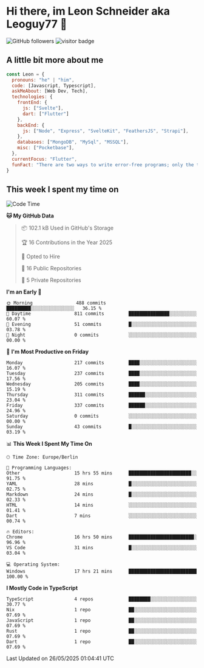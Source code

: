 # Hi there, im Leon Schneider aka Leoguy77 👋

![GitHub followers](https://img.shields.io/github/followers/leoguy77.svg?style=social&label=Followers) ![visitor badge](https://vbr.nathanchung.dev/badge?page_id=Leoguy77)

## A little bit more about me

```javascript
const Leon = {
  pronouns: "he" | "him",
  code: [Javascript, Typescript],
  askMeAbout: [Web Dev, Tech],
  technologies: {
    frontEnd: {
      js: ["Svelte"],
      dart: ["Flutter"]
    },
    backEnd: {
      js: ["Node", "Express", "SvelteKit", "FeathersJS", "Strapi"],
    },
    databases: ["MongoDB", "MySql", "MSSQL"],
    misc: ["Pocketbase"],
  },
  currentFocus: "Flutter",
  funFact: "There are two ways to write error-free programs; only the third one works"
}
```

## This week I spent my time on

<!--START_SECTION:waka-->
![Code Time](http://img.shields.io/badge/Code%20Time-549%20hrs%202%20mins-blue)

**🐱 My GitHub Data** 

> 📦 102.1 kB Used in GitHub's Storage 
 > 
> 🏆 16 Contributions in the Year 2025
 > 
> 💼 Opted to Hire
 > 
> 📜 16 Public Repositories 
 > 
> 🔑 5 Private Repositories 
 > 
**I'm an Early 🐤** 

```text
🌞 Morning                488 commits         █████████░░░░░░░░░░░░░░░░   36.15 % 
🌆 Daytime                811 commits         ███████████████░░░░░░░░░░   60.07 % 
🌃 Evening                51 commits          █░░░░░░░░░░░░░░░░░░░░░░░░   03.78 % 
🌙 Night                  0 commits           ░░░░░░░░░░░░░░░░░░░░░░░░░   00.00 % 
```
📅 **I'm Most Productive on Friday** 

```text
Monday                   217 commits         ████░░░░░░░░░░░░░░░░░░░░░   16.07 % 
Tuesday                  237 commits         ████░░░░░░░░░░░░░░░░░░░░░   17.56 % 
Wednesday                205 commits         ████░░░░░░░░░░░░░░░░░░░░░   15.19 % 
Thursday                 311 commits         ██████░░░░░░░░░░░░░░░░░░░   23.04 % 
Friday                   337 commits         ██████░░░░░░░░░░░░░░░░░░░   24.96 % 
Saturday                 0 commits           ░░░░░░░░░░░░░░░░░░░░░░░░░   00.00 % 
Sunday                   43 commits          █░░░░░░░░░░░░░░░░░░░░░░░░   03.19 % 
```


📊 **This Week I Spent My Time On** 

```text
🕑︎ Time Zone: Europe/Berlin

💬 Programming Languages: 
Other                    15 hrs 55 mins      ███████████████████████░░   91.75 % 
YAML                     28 mins             █░░░░░░░░░░░░░░░░░░░░░░░░   02.75 % 
Markdown                 24 mins             █░░░░░░░░░░░░░░░░░░░░░░░░   02.33 % 
HTML                     14 mins             ░░░░░░░░░░░░░░░░░░░░░░░░░   01.41 % 
Dart                     7 mins              ░░░░░░░░░░░░░░░░░░░░░░░░░   00.74 % 

🔥 Editors: 
Chrome                   16 hrs 50 mins      ████████████████████████░   96.96 % 
VS Code                  31 mins             █░░░░░░░░░░░░░░░░░░░░░░░░   03.04 % 

💻 Operating System: 
Windows                  17 hrs 21 mins      █████████████████████████   100.00 % 
```

**I Mostly Code in TypeScript** 

```text
TypeScript               4 repos             ████████░░░░░░░░░░░░░░░░░   30.77 % 
Nix                      1 repo              ██░░░░░░░░░░░░░░░░░░░░░░░   07.69 % 
JavaScript               1 repo              ██░░░░░░░░░░░░░░░░░░░░░░░   07.69 % 
Rust                     1 repo              ██░░░░░░░░░░░░░░░░░░░░░░░   07.69 % 
Dart                     1 repo              ██░░░░░░░░░░░░░░░░░░░░░░░   07.69 % 
```




 Last Updated on 26/05/2025 01:04:41 UTC
<!--END_SECTION:waka-->
